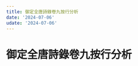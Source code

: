 ```yaml
---
title: 御定全唐詩錄卷九按行分析
date: '2024-07-06'
udate: '2024-07-06'
---
```

# 御定全唐詩錄卷九按行分析

<LinePage :list="lines" :chapternum="9" />

<script setup>
const chapter = '卷九';
import lines from '/data/qtsl/卷九/lines.json'
</script>
